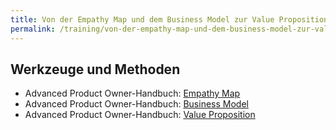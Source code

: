 ```yaml
---
title: Von der Empathy Map und dem Business Model zur Value Proposition
permalink: /training/von-der-empathy-map-und-dem-business-model-zur-value-proposition/
---
```


## Werkzeuge und Methoden

 * Advanced Product Owner-Handbuch: [Empathy Map][1]
* Advanced Product Owner-Handbuch: [Business Model][2]
* Advanced Product Owner-Handbuch: [Value Proposition][3]

[1]:	https://manual.advancedproductowner.com/empathy-map/
[2]:	https://manual.advancedproductowner.com/business-model/
[3]:	https://manual.advancedproductowner.com/value-proposition/